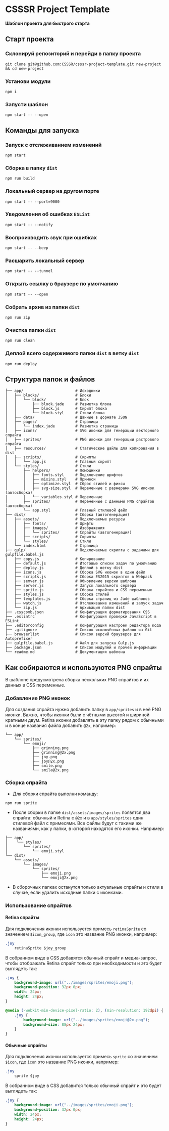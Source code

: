 # CSSSR Project Template
**Шаблон проекта для быстрого старта**


## Старт проекта

### Склонируй репозиторий и перейди в папку проекта
```
git clone git@github.com:CSSSR/csssr-project-template.git new-project && cd new-project
```

### Установи модули
```
npm i
```

### Запусти шаблон
```
npm start -- --open
```


## Команды для запуска

### Запуск с отслеживанием изменений
```
npm start
```

### Сборка в папку `dist`
```
npm run build
```

### Локальный сервер на другом порте
```
npm start -- --port=9000
```

### Уведомления об ошибках `ESLint`
```
npm start -- --notify
```

### Воспроизводить звук при ошибках
```
npm start -- --beep
```

### Расшарить локальный сервер
```
npm start -- --tunnel
```

### Открыть ссылку в браузере по умолчанию
```
npm start -- --open
```

### Собрать архив из папки `dist`
```
npm run zip
```

### Очистка папки `dist`
```
npm run clean
```

### Деплой всего содержимого папки `dist` в ветку `dist`
```
npm run deploy
```


## Структура папок и файлов
```
├── app/                       # Исходники
│   ├── blocks/                # Блоки
│   │   └── block/             # Блок
│   │       ├── block.jade     # Разметка блока
│   │       ├── block.js       # Скрипт блока
│   │       └── block.styl     # Стили блока
│   ├── data/                  # Данные в формате JSON
│   ├── pages/                 # Страницы
│   │   └── index.jade         # Разметка страницы
│   ├── icons/                 # SVG иконки для генерации векторного спрайта
│   ├── sprites/               # PNG иконки для генерации растрового спрайта
│   ├── resources/             # Статические файлы для копирования в dist
│   ├── scripts/               # Скрипты
│   │   └── app.js             # Главный скрипт
│   └── styles/                # Стили
│       ├── helpers/           # Помощники
│       │   ├── fonts.styl     # Подключение шрифтов
│       │   ├── mixins.styl    # Примеси
│       │   ├── optimize.styl  # Сброс стилей и фиксы
│       │   ├── svg-size.styl  # Переменные с размерами SVG иконок (автосборка)
│       │   └── variables.styl # Переменные
│       ├── sprites/           # Переменные с данными PNG спрайтов (автосборка)
│       └── app.styl           # Главный стилевой файл
├── dist/                      # Сборка (автогенерация)
│   ├── assets/                # Подключаемые ресурсы
│   │   ├── fonts/             # Шрифты
│   │   ├── images/            # Изображения
│   │   │   └── sprites/       # Спрайты (автогенерация)
│   │   ├── scripts/           # Скрипты
│   │   └── styles/            # Стили
│   └── index.html             # Страница
├── gulp/                      # Подключаемые скрипты с задачами для gulpfile.babel.js
│   ├── copy.js                # Копирование
│   ├── default.js             # Итоговые списки задач по умолчанию
│   ├── deploy.js              # Деплой в ветку dist
│   ├── icons.js               # Сборка SVG иконок в один файл
│   ├── scripts.js             # Сборка ES2015 скриптов в Webpack
│   ├── semver.js              # Обновление версии шаблона
│   ├── server.js              # Запуск локального сервера
│   ├── sprite.js              # Сборка спрайтов и CSS переменных
│   ├── styles.js              # Сборка стилей
│   ├── templates.js           # Сборка страниц из Jade шаблонов
│   ├── watch.js               # Отслеживание изменений и запуск задач
│   └── zip.js                 # Архивация папки dist
├── .csscomb.json              # Конфигурация форматирования CSS
├── .eslintrc                  # Конфигурация проверки JavaScript в ESLint
├── .editorconfig              # Конфигурация настроек редактора кода
├── .gitignore                 # Список исключённых файлов из Git
├── browserlist                # Список версий браузеров для Autoprefixer
├── gulpfile.babel.js          # Файл для запуска Gulp.js
├── package.json               # Список модулей и прочей информации
└── readme.md                  # Документация шаблона
```


## Как собираются и используются PNG спрайты

В шаблоне предусмотрена сборка нескольких PNG спрайтов и их данных в CSS переменные.

### Добавление PNG иконок

Для создания спрайта нужно добавить папку в `app/sprites` и в неё PNG иконки. Важно, чтобы иконки были с чётными высотой и шириной кратными двум. Retina иконки добавлять в эту папку рядом с обычными и в конце названия файла добавить `@2x`, например:
```
└── app/
    └── sprites/
        └── emoji/
            ├── grinning.png
            ├── grinning@2x.png
            ├── joy.png
            ├── joy@2x.png
            ├── smile.png
            └── smile@2x.png
```

### Сборка спрайта

* Для сборки спрайта выполни команду:
```
npm run sprite
```

* После сборки в папке `dist/assets/images/sprites` появятся два спрайта: обычный и Retina с `@2x` и в `app/styles/sprites` один стилевой файл с примесями. Все файлы будут с такими же названиями, как у папки, в которой находятся его иконки. Например:
```
├── app/
│    └── styles/
│       └── sprites/
│           └── emoji.styl
└── dist/
    └── assets/
        └── images/
            └── sprites/
                ├── emoji.png
                └── emoji@2x.png

```

* В сборочных папках останутся только актуальные спрайты и стили в случае, если удалить исходные папки с иконками.

### Использование спрайтов

#### Retina спрайты

Для подключения иконки используется примесь `retinaSprite` со значением `$icon_group`, где `icon` это название PNG иконки, например:
```css
.joy
    retinaSprite $joy_group
```

В собранном виде в CSS добавятся обычный спрайт и медиа-запрос, чтобы отображать Retina спрайт только при необходимости и это будет выглядеть так:
```css
.joy {
    background-image: url("../images/sprites/emoji.png");
    background-position: 32px 0px;
    width: 24px;
    height: 24px;
}

@media (-webkit-min-device-pixel-ratio: 2), (min-resolution: 192dpi) {
    .joy {
        background-image: url("../images/sprites/emoji@2x.png");
        background-size: 88px 24px;
    }
}
```

#### Обычные спрайты

Для подключения иконки используется примесь `sprite` со значением `$icon`, где `icon` это название PNG иконки, например:
```css
.joy
    sprite $joy
```

В собранном виде в CSS добавится только обычный спрайт и это будет выглядеть так:
```css
.joy {
    background-image: url("../images/sprites/emoji.png");
    background-position: 32px 0px;
    width: 24px;
    height: 24px;
}
```
